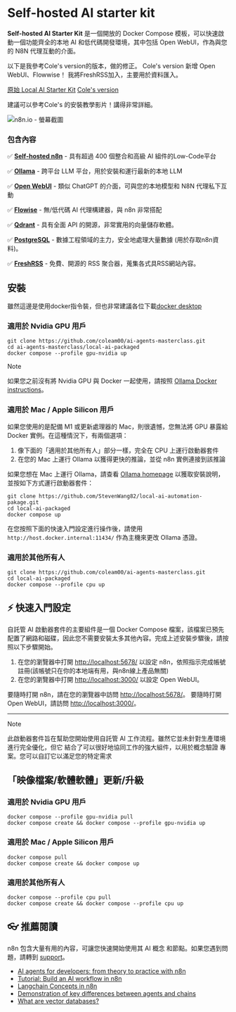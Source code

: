 # Self-hosted AI starter kit

**Self-hosted AI Starter Kit** 是一個開放的 Docker Compose 模板，可以快速啟動一個功能齊全的本地 AI 和低代碼開發環境，其中包括 Open WebUI，作為與您的 N8N 代理互動的介面。

以下是我參考Cole's version的版本，做的修正。
Cole's version 新增 Open WebUI、Flowwise！
我將FreshRSS加入，主要用於資料匯入。

[原始 Local AI Starter Kit](https://github.com/n8n-io/self-hosted-ai-starter-kit)
[Cole's version](https://github.com/coleam00/ai-agents-masterclass/tree/main/local-ai-packaged)

建議可以參考Cole's 的安裝教學影片！講得非常詳細。

![n8n.io - 螢幕截圖](https://raw.githubusercontent.com/n8n-io/self-hosted-ai-starter-kit/main/assets/n8n-demo.gif)


### 包含內容

✅ [**Self-hosted n8n**](https://n8n.io/) - 具有超過 400 個整合和高級 AI 組件的Low-Code平台

✅ [**Ollama**](https://ollama.com/) - 跨平台 LLM 平台，用於安裝和運行最新的本地 LLM

✅ [**Open WebUI**](https://openwebui.com/) - 類似 ChatGPT 的介面，可與您的本地模型和 N8N 代理私下互動

✅ [**Flowise**](https://flowiseai.com/) - 無/低代碼 AI 代理構建器，與 n8n 非常搭配

✅ [**Qdrant**](https://qdrant.tech/) - 具有全面 API 的開源，非常實用的向量儲存軟體。

✅ [**PostgreSQL**](https://www.postgresql.org/) - 數據工程領域的主力，安全地處理大量數據 (用於存取n8n資料)。

✅ [**FreshRSS**](https://freshrss.org/index.html) -  免費、開源的 RSS 聚合器，蒐集各式具RSS網站內容。

## 安裝

雖然這邊是使用docker指令裝，但也非常建議各位下載[docker desktop](https://www.docker.com/products/docker-desktop/)
### 適用於 Nvidia GPU 用戶

```
git clone https://github.com/coleam00/ai-agents-masterclass.git
cd ai-agents-masterclass/local-ai-packaged
docker compose --profile gpu-nvidia up
```

> [!NOTE]
> 如果您之前沒有將 Nvidia GPU 與 Docker 一起使用，請按照
> [Ollama Docker instructions](https://github.com/ollama/ollama/blob/main/docs/docker.md)。

### 適用於 Mac / Apple Silicon 用戶

如果您使用的是配備 M1 或更新處理器的 Mac，則很遺憾，您無法將 GPU 暴露給 Docker 實例。在這種情況下，有兩個選項：

1. 像下面的「適用於其他所有人」部分一樣，完全在 CPU 上運行啟動器套件
2. 在您的 Mac 上運行 Ollama 以獲得更快的推論，並從 n8n 實例連接到該推論

如果您想在 Mac 上運行 Ollama，請查看
[Ollama homepage](https://ollama.com/)
以獲取安裝說明，並按如下方式運行啟動器套件：

```
git clone https://github.com/StevenWang82/local-ai-automation-pakage.git
cd local-ai-packaged
docker compose up 
```

在您按照下面的快速入門設定進行操作後，請使用 `http://host.docker.internal:11434/` 作為主機來更改 Ollama 憑證。

### 適用於其他所有人

```
git clone https://github.com/coleam00/ai-agents-masterclass.git
cd local-ai-packaged
docker compose --profile cpu up
```

## ⚡️ 快速入門設定

自託管 AI 啟動器套件的主要組件是一個 Docker Compose 檔案，該檔案已預先配置了網路和磁碟，因此您不需要安裝太多其他內容。完成上述安裝步驟後，請按照以下步驟開始。

1. 在您的瀏覽器中打開 <http://localhost:5678/> 以設定 n8n，依照指示完成帳號註冊(該帳號只在你的本地端有用，與n8n線上產品無關)
2. 在您的瀏覽器中打開 <http://localhost:3000/> 以設定 Open WebUI。

要隨時打開 n8n，請在您的瀏覽器中訪問 <http://localhost:5678/>。
要隨時打開 Open WebUI，請訪問 <http://localhost:3000/>。

--- 


> [!NOTE]
> 此啟動器套件旨在幫助您開始使用自託管 AI
> 工作流程。雖然它並未針對生產環境進行完全優化，但它
> 結合了可以很好地協同工作的強大組件，以用於概念驗證
> 專案。您可以自訂它以滿足您的特定需求

## 「映像檔案/軟體軟體」更新/升級

### 適用於 Nvidia GPU 用戶

```
docker compose --profile gpu-nvidia pull
docker compose create && docker compose --profile gpu-nvidia up
```

### 適用於 Mac / Apple Silicon 用戶

```
docker compose pull
docker compose create && docker compose up
```

### 適用於其他所有人

```
docker compose --profile cpu pull
docker compose create && docker compose --profile cpu up
```

## 👓 推薦閱讀

n8n 包含大量有用的內容，可讓您快速開始使用其 AI 概念
和節點。如果您遇到問題，請轉到 [support](#support)。

- [AI agents for developers: from theory to practice with n8n](https://blog.n8n.io/ai-agents/)
- [Tutorial: Build an AI workflow in n8n](https://docs.n8n.io/advanced-ai/intro-tutorial/)
- [Langchain Concepts in n8n](https://docs.n8n.io/advanced-ai/langchain/langchain-n8n/)
- [Demonstration of key differences between agents and chains](https://docs.n8n.io/advanced-ai/examples/agent-chain-comparison/)
- [What are vector databases?](https://docs.n8n.io/advanced-ai/examples/understand-vector-databases/)
